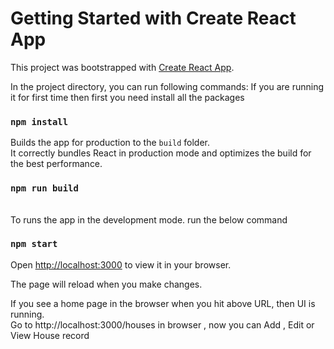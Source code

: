 # Getting Started with Create React App

This project was bootstrapped with [Create React App](https://github.com/facebook/create-react-app).

In the project directory, you can run following commands:
If you are running it for first time then first you need install all the packages
### `npm install`

Builds the app for production to the `build` folder.\
It correctly bundles React in production mode and optimizes the build for the best performance.

### `npm run build`

<br>
To runs the app in the development mode. run the below command

### `npm start`
Open [http://localhost:3000](http://localhost:3000) to view it in your browser.

The page will reload when you make changes.

If you see a home page in the browser when you hit above URL, then UI is running. 
<br> Go to http://localhost:3000/houses in browser , now you can Add , Edit or View House record

